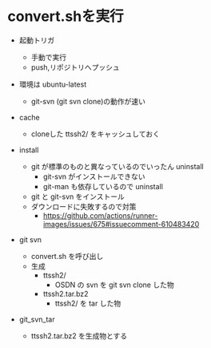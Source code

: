 ﻿# convert.shを実行

- 起動トリガ
  - 手動で実行
  - push,リポジトリへプッシュ

- 環境は ubuntu-latest
  - git-svn (git svn clone)の動作が速い
- cache
  - cloneした ttssh2/ をキャッシュしておく
- install
  - git が標準のものと異なっているのでいったん uninstall
    - git-svn がインストールできない
    - git-man も依存しているので uninstall
  - git と git-svn をインストール
  - ダウンロードに失敗するので対策
    - https://github.com/actions/runner-images/issues/675#issuecomment-610483420
- git svn
  - convert.sh を呼び出し
  - 生成
    - ttssh2/
      - OSDN の svn を git svn clone した物
    - ttssh2.tar.bz2
      - ttssh2/ を tar した物
- git_svn_tar
  - ttssh2.tar.bz2 を生成物とする
